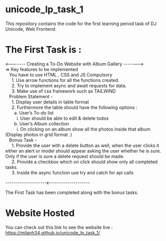# unicode_lp_task_1
This repository contains the code for the first learning period task of DJ Unicode, Web Frontend.

# The First Task is : 
<------- Creating a To-Do Website with Album Gallery ------->  
=> Key features to be implemented  
&nbsp;&nbsp; You have to use HTML , CSS and JS Compulsory  
&nbsp;&nbsp;&nbsp;&nbsp; 1. Use arrow functions for all the functions created.  
&nbsp;&nbsp;&nbsp;&nbsp; 2. Try to implement async and await requests for data.  
&nbsp;&nbsp;&nbsp;&nbsp; 3. Make use of css framework such as TAILWIND  
&nbsp;&nbsp; Problem Statement -  
&nbsp;&nbsp;&nbsp;&nbsp; 1. Display user details in table format  
&nbsp;&nbsp;&nbsp;&nbsp; 2. Furthermore the table should have the following options :  
&nbsp;&nbsp;&nbsp;&nbsp;&nbsp;&nbsp; a. User’s To-do list  
&nbsp;&nbsp;&nbsp;&nbsp;&nbsp;&nbsp;&nbsp;&nbsp; i. User should be able to edit & delete todos  
&nbsp;&nbsp;&nbsp;&nbsp;&nbsp;&nbsp; b. User’s Album collection  
&nbsp;&nbsp;&nbsp;&nbsp;&nbsp;&nbsp;&nbsp;&nbsp; i. On clicking on an album show all the photos inside that album (Display photos in grid format .)  
&nbsp;&nbsp; Bonus Task -  
&nbsp;&nbsp;&nbsp;&nbsp; 1. Provide the user with a delete button as well, when the user clicks it either an alert or model should appear asking the user whether he is sure. Only if the user is sure a delete request should be made.  
&nbsp;&nbsp;&nbsp;&nbsp; 2. Provide a checkbox which on click should show only all completed tasks.  
&nbsp;&nbsp;&nbsp;&nbsp; 3. Inside the async function use try and catch for api calls  

--------------------x--------------------

The First Task has been completed along with the bonus tasks.

# Website Hosted 
You can check out this link to see the website live : https://milanh34.github.io/unicode_lp_task_1/
